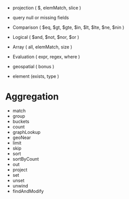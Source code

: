- projection ( $, elemMatch, slice )
- query null or missing fields

- Comparison ( $eq, $gt, $gte, $in, $lt, $lte, $ne, $nin )
- Logical  ( $and, $not, $nor, $or )
- Array ( all, elemMatch, size )
- Evaluation ( expr, regex, where )
- geospatial ( bonus )
- element (exists, type )


# Aggregation
  - match
  - group
  - buckets
  - count
  - graphLookup
  - geoNear
  - limit
  - skip
  - sort
  - sortByCount
  - out
  - project
  - set
  - unset
  - unwind
  - findAndModify


